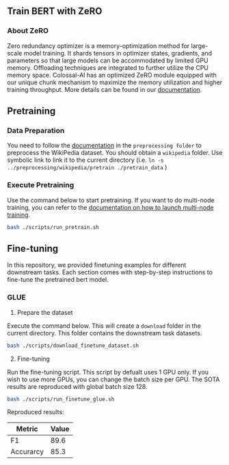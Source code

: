 ## Train BERT with ZeRO

### About ZeRO

Zero redundancy optimizer is a memory-optimization method for large-scale model training. 
It shards tensors in optimizer states, gradients, and parameters so that large models can be accommodated by limited GPU memory.
Offloading techniques are integrated to further utilize the CPU memory space.
Colossal-AI has an optimized ZeRO module equipped with our unique chunk mechanism to maximize the memory utilization and higher training throughput.
More details can be found in our [documentation](https://www.colossalai.org/docs/features/zero_redundancy_and_zero_offload).

## Pretraining

### Data Preparation

You need to follow the [documentation](../preprocessing/README.md) in the `preprocessing folder` to preprocess the WikiPedia dataset.
You should obtain a `wikipedia` folder. Use symbolic link to link it to the current directory (i.e. `ln -s ../preprocessing/wikipedia/pretrain ./pretrain_data` )

### Execute Pretraining

Use the command below to start pretraining. If you want to do multi-node training, you can refer to the [documentation on how to launch multi-node training](https://www.colossalai.org/docs/basics/launch_colossalai).

```bash
bash ./scripts/run_pretrain.sh
```

## Fine-tuning

In this repository, we provided finetuning examples for different downstream tasks. Each section comes with step-by-step instructions to fine-tune the pretrained bert model.

### GLUE

1. Prepare the dataset

Execute the command below. This will create a `download` folder in the current directory. This folder contains the downstream task datasets.

```bash
bash ./scripts/download_finetune_dataset.sh
```

2. Fine-tuning

Run the fine-tuning script. This script by defualt uses 1 GPU only. If you wish to use more GPUs, you can change the batch size per GPU. 
The SOTA results are reproduced with global batch size 128.

```bash
bash ./scripts/run_finetune_glue.sh
```

Reproduced results:

| Metric | Value |
| -      | -     |
| F1     | 89.6  |
| Accurarcy | 85.3 |



